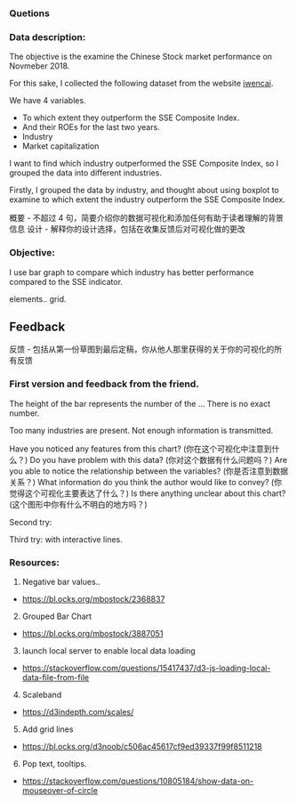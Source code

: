 ### Quetions

### Data description:

The objective is the examine the Chinese Stock market performance on Novmeber 2018.

For this sake, I collected the following dataset from the website [iwencai](http://www.iwencai.com).

We have 4 variables.
- To which extent they outperform the SSE Composite Index. 
- And their ROEs for the last two years.
- Industry
- Market capitalization

I want to find which industry outperformed the SSE Composite Index, so I grouped the data into different industries.

Firstly, I grouped the data by industry, and thought about using boxplot to examine to which extent the industry outperform the SSE Composite Index.

概要 - 不超过 4 句，简要介绍你的数据可视化和添加任何有助于读者理解的背景信息
设计 - 解释你的设计选择，包括在收集反馈后对可视化做的更改



### Objective: 

I use bar graph to compare which industry has better performance compared to the SSE indicator.

elements.. 
grid.

## Feedback
反馈 - 包括从第一份草图到最后定稿，你从他人那里获得的关于你的可视化的所有反馈
### First version and feedback from the friend.

The height of the bar represents the number of the ...
There is no exact number.

Too many industries are present. Not enough information is transmitted.

Have you noticed any features from this chart? (你在这个可视化中注意到什么？)
Do you have problem with this data? (你对这个数据有什么问题吗？)
Are you able to notice the relationship between the variables? (你是否注意到数据关系？)
What information do you think the author would like to convey?  (你觉得这个可视化主要表达了什么？)
Is there anything unclear about this chart? (这个图形中你有什么不明白的地方吗？)

Second try:

Third try: with interactive lines.



### Resources:
1. Negative bar values..
  - https://bl.ocks.org/mbostock/2368837
2. Grouped Bar Chart
  - https://bl.ocks.org/mbostock/3887051
3. launch local server to enable local data loading
  - https://stackoverflow.com/questions/15417437/d3-js-loading-local-data-file-from-file
4. Scaleband
  - https://d3indepth.com/scales/
5. Add grid lines
  - https://bl.ocks.org/d3noob/c506ac45617cf9ed39337f99f8511218
6. Pop text, tooltips.
  - https://stackoverflow.com/questions/10805184/show-data-on-mouseover-of-circle



